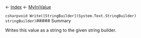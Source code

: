 ← [Index](Api-Index) ← [MyIniValue](VRage.Game.ModAPI.Ingame.Utilities.MyIniValue)

```csharpvoid Write([StringBuilder](System.Text.StringBuilder) stringBuilder)```##### Summary

Writes this value as a string to the given string builder.


